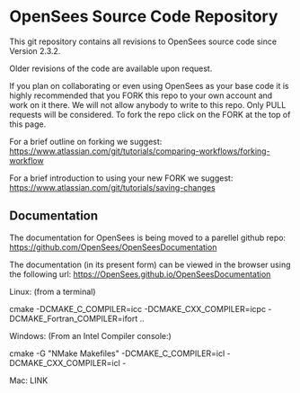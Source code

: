# OpenSees Source Code Repository

This git repository contains all revisions to OpenSees source code since Version 2.3.2.

Older revisions of the code are available upon request.

If you plan on collaborating or even using OpenSees as your base code it is highly recommended that
you FORK this repo to your own account and work on it there. We will not allow anybody to write to
this repo. Only PULL requests will be considered. To fork the repo click on the FORK at the top of this page.

For a brief outline on forking we suggest:
https://www.atlassian.com/git/tutorials/comparing-workflows/forking-workflow

For a brief introduction to using your new FORK we suggest:
https://www.atlassian.com/git/tutorials/saving-changes

## Documentation
The documentation for OpenSees is being moved to a parellel github repo:
https://github.com/OpenSees/OpenSeesDocumentation

The documentation (in its present form) can be viewed in the browser using the following url:
https://OpenSees.github.io/OpenSeesDocumentation


Linux: (from a terminal)

cmake -DCMAKE_C_COMPILER=icc -DCMAKE_CXX_COMPILER=icpc -DCMAKE_Fortran_COMPILER=ifort ..

Windows: (From an Intel Compiler console:)

cmake -G "NMake Makefiles" -DCMAKE_C_COMPILER=icl -DCMAKE_CXX_COMPILER=icl -

Mac: LINK

